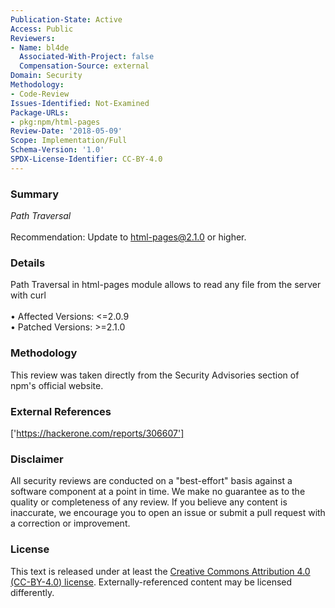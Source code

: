 ```yaml
---
Publication-State: Active
Access: Public
Reviewers:
- Name: bl4de
  Associated-With-Project: false
  Compensation-Source: external
Domain: Security
Methodology:
- Code-Review
Issues-Identified: Not-Examined
Package-URLs:
- pkg:npm/html-pages
Review-Date: '2018-05-09'
Scope: Implementation/Full
Schema-Version: '1.0'
SPDX-License-Identifier: CC-BY-4.0
---
```

### Summary
*Path Traversal*<br><br>Recommendation: Update to html-pages@2.1.0 or higher.
### Details
Path Traversal in html-pages module allows to read any file from the server with curl
<br><br>• Affected Versions: <=2.0.9
<br>• Patched Versions: >=2.1.0
### Methodology
This review was taken directly from the Security Advisories section of npm's official website.
### External References
['https://hackerone.com/reports/306607']
### Disclaimer
All security reviews are conducted on a "best-effort" basis against a software component at a point in time. We make no guarantee as to the quality or completeness of any review. If you believe any content is inaccurate, we encourage you to open an issue or submit a pull request with a correction or improvement.
### License
This text is released under at least the [Creative Commons Attribution 4.0 (CC-BY-4.0) license](https://creativecommons.org/licenses/by/4.0/legalcode.txt). Externally-referenced content may be licensed differently.
